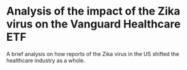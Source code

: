 # Analysis of the impact of the Zika virus on the Vanguard Healthcare ETF
A brief analysis on how reports of the Zika virus in the US shifted the healthcare industry as a whole.
